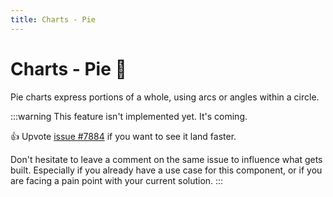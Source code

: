 ```yaml
---
title: Charts - Pie
---
```


# Charts - Pie 🚧

<p class="description">Pie charts express portions of a whole, using arcs or angles within a circle.</p>

:::warning
This feature isn't implemented yet. It's coming.

👍 Upvote [issue #7884](https://github.com/mui/mui-x/issues/7884) if you want to see it land faster.

Don't hesitate to leave a comment on the same issue to influence what gets built. Especially if you already have a use case for this component, or if you are facing a pain point with your current solution.
:::
